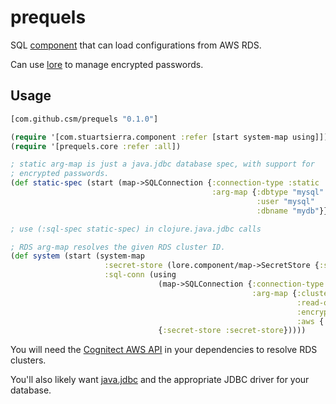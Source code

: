 # prequels

SQL [component](https://github.com/stuartsierra/component) that can load configurations from AWS RDS.


Can use [lore](https://github.com/csm/lore) to manage encrypted passwords.

## Usage

```clojure
[com.github.csm/prequels "0.1.0"]
```

```clojure
(require '[com.stuartsierra.component :refer [start system-map using]])
(require '[prequels.core :refer :all])

; static arg-map is just a java.jdbc database spec, with support for
; encrypted passwords.
(def static-spec (start (map->SQLConnection {:connection-type :static
                                             :arg-map {:dbtype "mysql"
                                                       :user "mysql"
                                                       :dbname "mydb"}})))

; use (:sql-spec static-spec) in clojure.java.jdbc calls

; RDS arg-map resolves the given RDS cluster ID.
(def system (start (system-map
                     :secret-store (lore.component/map->SecretStore {:store-type :kms})
                     :sql-conn (using
                                 (map->SQLConnection {:connection-type :rds
                                                      :arg-map {:cluster-id "my-rds-cluster"
                                                                :read-only? true
                                                                :encrypted-password "Base64EncodedData/=="
                                                                :aws {:region "us-west-2"}}})
                                 {:secret-store :secret-store}))))
```

You will need the [Cognitect AWS API](https://github.com/cognitect-labs/aws-api) in your dependencies to resolve RDS clusters.

You'll also likely want [java.jdbc](https://github.com/clojure/java.jdbc) and the appropriate
JDBC driver for your database.